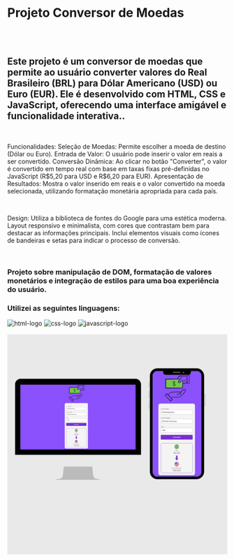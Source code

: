 <h1>Projeto Conversor de Moedas</h1>
<br>
<br>
<h2>Este projeto é um conversor de moedas que permite ao usuário converter valores do Real Brasileiro (BRL) para Dólar Americano (USD) ou Euro (EUR). 
  Ele é desenvolvido com HTML, CSS e JavaScript, oferecendo uma interface amigável e funcionalidade interativa..</h2>
<br>
<p>Funcionalidades:
Seleção de Moedas: Permite escolher a moeda de destino (Dólar ou Euro).
Entrada de Valor: O usuário pode inserir o valor em reais a ser convertido.
Conversão Dinâmica: Ao clicar no botão "Converter", o valor é convertido em tempo real com base em taxas fixas pré-definidas no JavaScript (R$5,20 para USD e R$6,20 para EUR).
Apresentação de Resultados: Mostra o valor inserido em reais e o valor convertido na moeda selecionada, utilizando formatação monetária apropriada para cada país.</p>
<br>
<p>Design:
Utiliza a biblioteca de fontes do Google para uma estética moderna.
Layout responsivo e minimalista, com cores que contrastam bem para destacar as informações principais.
Inclui elementos visuais como ícones de bandeiras e setas para indicar o processo de conversão.</p>
<br>
<h3>Projeto sobre manipulação de DOM, formatação de valores monetários e integração de estilos para uma boa experiência do usuário.</h3>
<h3>Utilizei as seguintes linguagens:</h3>

<img src="https://img.shields.io/badge/HTML5-E34F26?style=for-the-badge&logo=html5&logoColor=white" alt="html-logo"/>
<img src="https://img.shields.io/badge/CSS3-1572B6?style=for-the-badge&logo=css3&logoColor=white" alt="css-logo"/>
<img src="https://img.shields.io/badge/JavaScript-F7DF1E?style=for-the-badge&logo=javascript&logoColor=black" alt="javascript-logo"/>
<br>
<br>

<img src="https://github.com/lucasriosdev/projeto-conversor-de-moeda/blob/main/DESKTOPeCELULAR.png?raw=true" alt="imagem-projeto-desktop-mobile"/>
